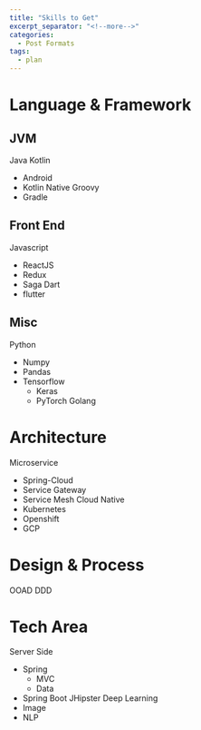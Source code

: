 ```yaml
---
title: "Skills to Get"
excerpt_separator: "<!--more-->"
categories:
  - Post Formats
tags:
  - plan
---
```

# Language & Framework
## JVM
Java
Kotlin
  * Android
  * Kotlin Native
Groovy
  * Gradle

## Front End
Javascript
  * ReactJS
  * Redux
  * Saga
Dart
  * flutter

## Misc
Python
  * Numpy
  * Pandas
  * Tensorflow
    * Keras
    * PyTorch
Golang

# Architecture

Microservice
  * Spring-Cloud
  * Service Gateway
  * Service Mesh
Cloud Native
  * Kubernetes
  * Openshift
  * GCP

# Design & Process

OOAD
DDD

# Tech Area

Server Side
  * Spring
    * MVC
    * Data
 * Spring Boot
JHipster
Deep Learning
  * Image
  * NLP